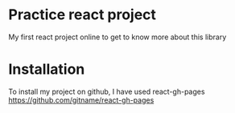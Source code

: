 # Practice react project

My first react project online to get to know more about this library

# Installation

To install my project on github, I have used react-gh-pages https://github.com/gitname/react-gh-pages
